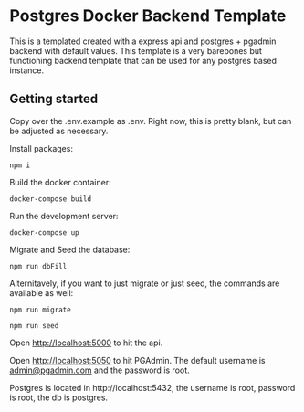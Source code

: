 # Postgres Docker Backend Template

This is a templated created with a express api and postgres + pgadmin backend with default values. This template is a very barebones but functioning backend template that can be used for any postgres based instance.

## Getting started

Copy over the .env.example as .env. Right now, this is pretty blank, but can be adjusted as necessary.

Install packages: 

```
npm i
```
Build the docker container:

```
docker-compose build
``` 

Run the development server:

```
docker-compose up
```

Migrate and Seed the database:

```
npm run dbFill
```

Alternitavely, if you want to just migrate or just seed, the commands are available as well:

```
npm run migrate
```

```
npm run seed
```

Open [http://localhost:5000](http://localhost:5000) to hit the api.

Open [http://localhost:5050](http://localhost:5050) to hit PGAdmin. The default username is admin@pgadmin.com and the password is root.

Postgres is located in http://localhost:5432, the username is root, password is root, the db is postgres. 